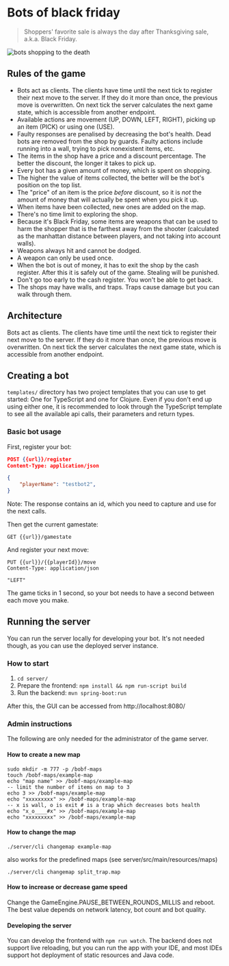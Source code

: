 # Bots of black friday

> Shoppers' favorite sale is always the day after Thanksgiving sale, a.k.a. Black Friday.

![bots shopping to the death](bots.png)

## Rules of the game

* Bots act as clients. The clients have time until the next tick to register their next move to the server. 
  If they do it more than once, the previous move is overwritten. 
  On next tick the server calculates the next game state, which is accessible from another endpoint.
* Available actions are movement (UP, DOWN, LEFT, RIGHT), picking up an item (PICK) or using one (USE).
* Faulty responses are penalised by decreasing the bot's health.  Dead
  bots are removed from the shop by guards.  Faulty actions include
  running into a wall, trying to pick nonexistent items, etc.
* The items in the shop have a price and a discount percentage.  The
  better the discount, the longer it takes to pick up.
* Every bot has a given amount of money, which is spent on shopping.
* The higher the value of items collected, the better will be the bot's
  position on the top list.
* The "price" of an item is the price *before* discount, so it is *not*
  the amount of money that will actually be spent when you pick it up.
* When items have been collected, new ones are added on the map.
* There's no time limit to exploring the shop.
* Because it's Black Friday, some items are weapons that can be used to
  harm the shopper that is the farthest away from the shooter
  (calculated as the manhattan distance between players, and not taking
  into account walls).
* Weapons always hit and cannot be dodged.
* A weapon can only be used once.
* When the bot is out of money, it has to exit the shop by the cash
  register.  After this it is safely out of the game.  Stealing will be
  punished.
* Don't go too early to the cash register.  You won't be able to get
  back.
* The shops may have walls, and traps. Traps cause damage but you can walk through them.

## Architecture

Bots act as clients.
The clients have time until the next tick to register their next move to the server.
If they do it more than once, the previous move is overwritten.
On next tick the server calculates the next game state, which is accessible from another endpoint.

## Creating a bot

``templates/`` directory has two project templates that you can use to get started: One for TypeScript and one for Clojure. Even if you don't end up using either one, it is recommended to look through the TypeScript template to see all the available api calls, their parameters and return types.

### Basic bot usage

First, register your bot:
```json
POST {{url}}/register
Content-Type: application/json

{
    "playerName": "testbot2",
}
```
Note: The response contains an id, which you need to capture and use for the next calls. 

Then get the current gamestate:
```
GET {{url}}/gamestate
```

And register your next move:
```
PUT {{url}}/{{playerId}}/move
Content-Type: application/json

"LEFT"
```

The game ticks in 1 second, so your bot needs to have a second between each move you make.

## Running the server

You can run the server locally for developing your bot. It's not needed though, as you can use the deployed server instance.

### How to start

1. `cd server/`
2. Prepare the frontend: `npm install && npm run-script build`
3. Run the backend: `mvn spring-boot:run`

After this, the GUI can be accessed from http://localhost:8080/


### Admin instructions

The following are only needed for the administrator of the game server.

#### How to create a new map

```
sudo mkdir -m 777 -p /bobf-maps
touch /bobf-maps/example-map
echo "map name" >> /bobf-maps/example-map
-- limit the number of items on map to 3
echo 3 >> /bobf-maps/example-map
echo "xxxxxxxxx" >> /bobf-maps/example-map
-- x is wall, o is exit # is a trap which decreases bots health
echo "x_o____#x" >> /bobf-maps/example-map
echo "xxxxxxxxx" >> /bobf-maps/example-map
```

#### How to change the map

`./server/cli changemap example-map`

also works for the predefined maps (see server/src/main/resources/maps)

`./server/cli changemap split_trap.map`

#### How to increase or decrease game speed

Change the GameEngine.PAUSE_BETWEEN_ROUNDS_MILLIS and reboot. The best
value depends on network latency, bot count and bot quality.

#### Developing the server

You can develop the frontend with `npm run watch`.
The backend does not support live reloading, but you can run the app with your IDE, and most IDEs support hot deployment of static resources and Java code.
